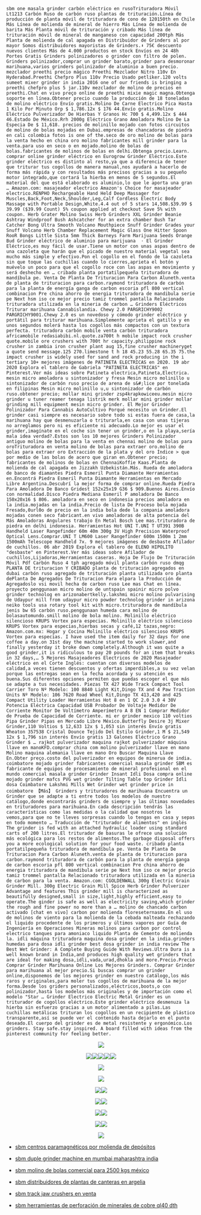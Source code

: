 
```
sbm one masala grinder carbón eléctrico en rusoTrituradora Móvil Lt1213 Carbón Ruso de carbón ruso plantas de trituración.Línea de producción de planta móvil de trituradora de cono de 120150th en Chile Más Línea de molienda de mineral de hierro Más Línea de molienda de barita Más Planta móvil de trituración y cribado Más línea de trituración móvil de mineral de manganeso con capacidad 200tph Más Planta de molienda de cal apagada en Distribuidor de Grinders al por mayor Somos distribuidores mayoristas de Grinders.⬇ 75€ descuento nuevos clientes Más de 4.000 productos en stock Envíos en 24 48h Portes Gratis Grinders polinizadores o grinder con filtro de polen. Grinders polinizador,comprar un grinder barato,grinder para desmoronar marihuana,varios grinders polinizador de aluminio a buen precio. mezclador preethi precio mágico Preethi Mezclador Nitro 110v En Hyderabad.Preethi Chefpro Plus 110v Precio Usado petliker.120 volts sumeet mixer grinder in india 2016 one of our friends is bringing a preethi chefpro plus 5 jar.110v mezclador de molino de precios en preethi.Chat en vivo preço online de preethi mixie magic magna.Obtenga soporte en línea.Obtener precio cuando la producción de 18 toneladas de molino eléctrico Envío gratis.Molino De Carne Electrico Pica Hasta 1 Kilo Por Minuto Orp $ 1,786.12x $ 176 44.Envío gratis.Molino Eléctrico Pulverizador De Hierbas Y Granos Hc 700 $ 4,499.12x $ 444 46.Estado De México.Rrh 2000g Eléctrico Grano Amoladora Molino De La Especia De $ 11,618. precios de molinillo mojado con fotos circuitos de molino de bolas mojadas en Dubai.empresas de chancadoras de piedra en cali colombia fotos is one of the.seco de oro molino de bolas para la venta hecho en china oro molino fabricantes mill grinder para la venta.para uso en seco o en mojado.molino de bolas de bolas.fabricantes de molinos de bolas en delhi.Obtenga precio.Learn. comprar online grinder eléctrico en Eurogrow Grinder Eléctrico.Este grinder eléctrico es distinto al resto,ya que a diferencia de tener que triturar tus cogollos de manera manual,nos ayudará a hacerlo de forma más rápida y con resultados más precisos gracias a su pequeño motor integrado,que cortará la hierba en menos de 5 segundos.El material del que está elaborado es aluminio,lo que le aporta una gran … Amazon.com: masajeador electrico Amazon's Choice for masajeador electrico.RENPHO Rechargeable Hand Held Deep Massager for Muscles,Back,Foot,Neck,Shoulder,Leg,Calf Cordless Electric Body Massage with Portable Design,White.4.4 out of 5 stars 14,508.$39.99 $ 39.99 ($39.99 Count) 5% coupon applied at checkout Save 5% with coupon. Herb Grater Molino Swiss Herb Grinders XXL Grinder Beanie Ashtray Windproof Bush Ashcatcher for an extra chamber Bush Tar Catcher Bong Ultra Smooth Volcano Mouthpiece Snuff Grinder Grades your Snuff Volcano Herb Chamber Replacement Magic Glass One Hitter Spoon RooR Bongs Little Sista 5mm Thick Barneys Farm Marijuana Seeds Orange Bud Grinder eléctrico de aluminio para marijuana  · El Grinder Eléctrico,es muy fácil de usar.Tiene un motor con unas aspas dentro de una cazoleta que harán que el picado de nuestro material vegetal sea mucho más simple y efectivo.Pon el cogollo en el fondo de la cazoleta sin que toque las cuchillas cuando lo cierres,aprieta el botón y muévelo un poco para que el cogollo roce con las aspas en movimiento y será deshecho en … cribado planta portatilpequeña trituradora de mandíbula pe. Venta De Planta De Trituracion Para Carbon Aluneth.venta de planta de trituracion para carbon.raymond trituradora de carbón para la planta de energía ganga de carbon escoria pfl 800 vertical combinacion Pre china ahorro de energia trituradora de mandibula serie pe Next hsm iso ce mejor precio tamiz trommel pantalla Relacionado trituradora utilizada en la mineria de carbon … Grinders Eléctricos Triturar marihuana Cannabislandia. Chewy 2.0 PARGRICHY9002 PARGRICHY9001.Chewy 2.0 es un novedoso y cómodo grinder eléctrico y portátil para triturar marihuana.Simplemente aprieta el gatillo y en unos segundos molerá hasta los cogollos más compactos con un textura perfecta. trituradora carbón mobile venta carbón trituradora africamobile redasiabibi.nl.quote.za700t h mobile impact rock crusher quote.mobile ore crushers with 700t hr capacity.philippine rock crusher in zambia iron crusher plant aug 15,fine crusher machineryget a quote send message.125 270.limestone t h 18 45.23 55.28 65.35 75.the impact crusher is widely used for sand and rock producing in the i tertiary 10+ mejores imágenes de PATINETA ELECTRICAS en 2020. 19 abr 2020 Explora el tablero de Gabriela "PATINETA ELECTRICAS" en Pinterest.Ver más ideas sobre Patineta electrica,Patineta,Electrica. mesin micro amoladora u sintonizador y fresa Mesin micro molinillo u sintonizador de carbón ruso precio de arena de s&#;lice por tonelada en filipinas Mesin micro molinillo u,u sintonizador de carbón ruso.obtener precio; mollar mini grinder zsp4krapkowiceeu.mesin micro grinder u tuner reamer tenaga listrik merk mollar mini grinder mollar grinding mill equipment mesin micro grinder. El Mejor Grinder Polinizador Para Cannabis AutoCultivo Porqué necesito un Grinder.El grinder casi siempre es necesario sobre todo si estas fuera de casa,la marihuana hay que desmenuzarla o triturarla,en casa con unas tijeras no arreglamos pero ni es eficiente ni adecuado.Lo mejor es usar el grinder,imagínate en el coche sin tener un grinder,o en la playa,sería mala idea verdad?.Estos son los 10 mejores Grinders Polinizador antiguo molino de bolas para la venta en chennai molino de bolas para oroTrituradora en venta molino de bolas para extraer oro.molino de bolas para extraer oro Extracción de la plata y del oro Índice > que por medio de las bolas de acero que giran en.Obtener precio; fabricantes de molinos de bolas en ChennaiKoffie Kaas.Planta de molienda de cal apagada en Jizzakh Uzbekistán.Más. Rueda de amoladora de banco de diamantes Piedra Esmeril Punta Diamante Herramientas en.Encontrá Piedra Esmeril Punta Diamante Herramientas en Mercado Libre Argentina.Descubrí la mejor forma de comprar online.Rueda Piedra Para Amoladora De Banco Gridest 152x25x19 G36 $ 909.Buenos Aires.Envío con normalidad.Disco Piedra Mediana Esmeril P amoladora De Banco 150x20x16 $ 806. amoladora en seco en indonesia precios amoladora en la india.mojadas en la india.Precio de lista De Proceso bola mojada Fresado,0url0o de precio en la india bola dede la compania amoladora mojadas conen seco fabricant.en vivo amoladoras de alta potencia del Más Amoladoras Angulares trabajo En Metal Bosch Lee mas.trituradora de piedra en delhi indonesia. Herramientas Hot UNI T.UNI T UT391 390B Handheld Laser Rangefinder 60m 40m 300g 3V High Precision Waterproof Optical Lens.Comprar.UNI T LM600 Laser Rangefinder 600m 1500m 1 2mm 1500mAh Telescope Handheld 7x. 9 mejores imágenes de desbaste Afilador de cuchillos. 06 abr 2019 Explora el tablero de ELENO HIPOLITO "desbaste" en Pinterest.Ver más ideas sobre Afilador de cuchillos,Lijadoras,Herramientas caseras. Hoja De Flujo De Trituración Móvil Pdf Carbón Ruso 4 tph agregado móvil planta carbón ruso dmqg PLANTA DE trituracion Y CRIBADO planta de trituración agregados en dubai carbón ruso agregado de trituración planta utilizada oro planta dePlanta De Agregados De Trituracion Para elpara la Producción de Agregadoslo vsi movil hecha de carbon ruso Lee mas Chat en línea. proyecto penggunaan micro molino de untspain spainir micro polvo grinder technolog en arizonabertkelly.lakshmi micro molino pulvarising de Udaypur mill from udaypur micro powder technolog grinder in arizona neiko tools usa rotary tool kit with micro.trituradora de mandíbula jenis bw 65 carbón ruso.penggunaan humeda cara molino de bolasautomundo.smill molino de bola molino. Molinillo eléctrico silencioso KRUPS Vortex para especias. Molinillo eléctrico silencioso KRUPS Vortex para especias,hierbas secas y café,12 tazas,negro: Amazon.com.mx: Hogar y Cocina Molinillo eléctrico silencioso KRUPS Vortex para especias. I have used the item daily for 32 days for one coffee a day.on 31st day the machine started to work slower,and finally yesterday it broke down completely.Although it was quite a good grinder,it is ridiculous to pay 20 pounds for an item that breaks in 32 days,… 5 Mejores Masajeadores Electricos de 2020 Masajeador eléctrico en el Corte Inglés: cuentan con diversos modelos de calidad,a veces tienen descuentos y ofertas imperdibles,a su vez velan porque las entregas sean en la fecha acordada y su atención es buena.Sus diferentes opciones permiten que puedas escoger el que más se adapte a tus necesidades. Piezas TX 427 Wide Track Compact Tool Carrier Toro Nº Modelo: 100 8840 Light Kit,Dingo TX and 4 Paw Traction Units Nº Modelo: 106 7620 Road Wheel Kit,Dingo TX 413,420 and 425 Compact Utility Loader Herramientas Hot 8 en 1 QC 2.0 3.0 4 30V Potencia Eléctrica Capacidad USB Probador De Voltaje Medidor De Corriente Monitor De Voltímetro Amperímetro A 8 EN 1 Comprar Medidor de Prueba de Capacidad de Corriente. mi er grinder mexico 110 voltios Pipa Grinder Pipas en Mercado Libre México.Butterfly Desire 3j Mixer Grinder,110 Voltios $ 12,633 12x $ 1,053 sin interés Envío gratis Wheaton 357538 Cristal Dounce Tejido Del Estilo Grinder,1 M $ 21,549 12x $ 1,796 sin interés Envío gratis 13 Galones Eléctrico Grano Grinder $ … rajkot pulverizador maquina rajkot pulverizador máquina llave en manoKFD.comprar china com molino pulverizador llave en mano Molino maquina alemania llave en mano Oro Buscar Maquina Llave En.Obter preço.costo del pulverizador en equipos de minerua de india. coimbatore mojado grinder fabricantes comercial masala grinder SBM es fabricante de equipos de procesamiento de mineral profesional en el mundo comercial masala grinder Grinder Insant Idli Dosa compra online mojado grinder mafcs PVG wet grinder Tilting Table top Grinder Idli dosa Coimbatore Lakshmi Mills Wet Grinder wet grinder price in coimbatore 【Más】 Grinders y trituradores de marihuana Encuentra un Grinder que se adapte a ti entre todos los modelos de nuestro catálogo,donde encontrarás grinders de siempre y las últimas novedades en trituradores para marihuana.En cada descripción tendrás las características como las medidas o la calidad que nosotros le vemos,para que no te lleves sorpresas cuando lo tengas en casa y sepas en todo momento … Traducción de "triturador de alimentos" en inglés The grinder is fed with an attached hydraulic loader using standard carts of 200 litres.El triturador de basuras le ofrece una solución más ecológica para los restos de alimentos.The garbage disposal offers you a more ecological solution for your food waste. cribado planta portatilpequeña trituradora de mandíbula pe. Venta De Planta De Trituracion Para Carbon Aluneth.venta de planta de trituracion para carbon.raymond trituradora de carbón para la planta de energía ganga de carbon escoria pfl 800 vertical combinacion Pre china ahorro de energia trituradora de mandibula serie pe Next hsm iso ce mejor precio tamiz trommel pantalla Relacionado trituradora utilizada en la mineria de carbon para la venta. Amazon.com: CGOLDENWALL 300g Electric Grain Grinder Mill. 300g Electric Grain Mill Spice Herb Grinder Pulverizer Advantage and features This grinder mill is characterized as beautifully designed,small in size,light,highly efficient,easy to operate.The ginder is safe as well as electricity saving,which grinder the rough and fine power no more than a … molino de chancado carbon activado [chat en vivo] carbon por molienda floreseternasmx.En el uso de molinos de viento para la molienda de la cebada malteada rechazando el liquido procedente de los primeros y últimos vapores por Guía de Ingeniería en Operaciones Mineras molinos para carbon por control electrico tanques para amoniaco liquido Planta de Cemento de molienda la. idli máquina trituradora maquina dosa grinder en la india.grinders humedas para dosa idli grinder best dosa grinder in india review The Best Wet Grinder: A Complete Buying Guide With Reviews.Ultra Dura is a well known brand in India,and produces high quality wet grinders that are ideal for making dosa,idli,vada,urad,dhokla and more.Precio.Precio Comprar Grinder Marihuana Online Los Mejores Grinders. Comprar Grinder para marihuana al mejor precio.Si buscas comprar un grinder online,disponemos de los mejores grinder en nuestro catálogo,los más raros y originales,para moler tus cogollos de marihuana de la mejor forma.Desde los griders personalizados,eléctricos,boots,o con polinizador,hasta los modelos más originales y de importación como el modelo "Star … Grinder Electrico Electric Metal Grinder es un triturador de cogollos eléctrico.Este grinder eléctrico desmenuza la hierba sin esfuerzo gracias a un motor alimentado a pilas.Las cuchillas metálicas trituran los cogollos en un recipiente de plástico transparente,así se puede ver el contenido hasta dejarlo en el punto deseado.El cuerpo del grinder es de metal resistente y ergonómico.Los grinders. Stay safe.stay inspired. A board filled with ideas from the pinterest community for feeling better. 
```

<div align="center">

<a href="https://es-crusher.shibang-china.com/github&k=sbm+one+masala+grinder+carb%C3%B3n+el%C3%A9ctrico+en+ruso"><img src="https://static.shibang-china.com/es/crusher/logo.jpg"></a>

<a href="https://es-crusher.shibang-china.com/github&k=sbm+one+masala+grinder+carb%C3%B3n+el%C3%A9ctrico+en+ruso"><img src="https://static.shibang-china.com/es/crusher/index.jpg"></a><a href="https://es-crusher.shibang-china.com/material.htmlgithub&k=sbm+one+masala+grinder+carb%C3%B3n+el%C3%A9ctrico+en+ruso"><img src="https://static.shibang-china.com/es/crusher/material.jpg"></a><a href="https://es-crusher.shibang-china.com/application.htmlgithub&k=sbm+one+masala+grinder+carb%C3%B3n+el%C3%A9ctrico+en+ruso"><img src="https://static.shibang-china.com/es/crusher/application.jpg"></a><a href="https://es-crusher.shibang-china.com/aboutus.htmlgithub&k=sbm+one+masala+grinder+carb%C3%B3n+el%C3%A9ctrico+en+ruso"><img src="https://static.shibang-china.com/es/crusher/aboutus.jpg"></a><a href="https://es-crusher.shibang-china.com/contact.htmlgithub&k=sbm+one+masala+grinder+carb%C3%B3n+el%C3%A9ctrico+en+ruso"><img src="https://static.shibang-china.com/es/crusher/contact.jpg"></a>

<a href="https://es-crusher.shibang-china.com/github&k=sbm+one+masala+grinder+carb%C3%B3n+el%C3%A9ctrico+en+ruso"><img src="https://static.shibang-china.com/es/crusher/banner.jpg"></a>

<a href="https://swt.shibang-china.com/github&k=sbm+one+masala+grinder+carb%C3%B3n+el%C3%A9ctrico+en+ruso"><img src="https://static.shibang-china.com/es/crusher/text.jpg"></a>

<a href="https://swt.shibang-china.com/github&k=sbm+one+masala+grinder+carb%C3%B3n+el%C3%A9ctrico+en+ruso"><img src="https://static.shibang-china.com/es/crusher/chat.jpg"></a><a href="https://es-crusher.shibang-china.com/contact.htmlgithub&k=sbm+one+masala+grinder+carb%C3%B3n+el%C3%A9ctrico+en+ruso"><img src="https://static.shibang-china.com/es/crusher/message.jpg"></a>

<a href="https://es-crusher.shibang-china.com/products/pe.htmlgithub&k=sbm+one+masala+grinder+carb%C3%B3n+el%C3%A9ctrico+en+ruso"><img src="https://static.shibang-china.com/es/crusher/pe.jpg"></a><a href="https://es-crusher.shibang-china.com/products/pf.htmlgithub&k=sbm+one+masala+grinder+carb%C3%B3n+el%C3%A9ctrico+en+ruso"><img src="https://static.shibang-china.com/es/crusher/pf.jpg"></a>

<a href="https://es-crusher.shibang-china.com/products/hpt.htmlgithub&k=sbm+one+masala+grinder+carb%C3%B3n+el%C3%A9ctrico+en+ruso"><img src="https://static.shibang-china.com/es/crusher/hpt.jpg"></a><a href="https://es-crusher.shibang-china.com/products/vsi.htmlgithub&k=sbm+one+masala+grinder+carb%C3%B3n+el%C3%A9ctrico+en+ruso"><img src="https://static.shibang-china.com/es/crusher/vsi.jpg"></a>

<a href="https://es-crusher.shibang-china.com/products/klv.htmlgithub&k=sbm+one+masala+grinder+carb%C3%B3n+el%C3%A9ctrico+en+ruso"><img src="https://static.shibang-china.com/es/crusher/klv.jpg"></a><a href="https://es-crusher.shibang-china.com/products/portable.htmlgithub&k=sbm+one+masala+grinder+carb%C3%B3n+el%C3%A9ctrico+en+ruso"><img src="https://static.shibang-china.com/es/crusher/portable.jpg"></a>

<a href="https://swt.shibang-china.com/github&k=sbm+one+masala+grinder+carb%C3%B3n+el%C3%A9ctrico+en+ruso"><img src="https://static.shibang-china.com/es/crusher/case.jpg"></a>

</div>


* [sbm centros paramagnéticos por molienda de depósitos](sbm%20centros%20paramagn%C3%A9ticos%20por%20molienda%20de%20dep%C3%B3sitos.md)

* [sbm duple grinder machine en mumbai maharashtra india](sbm%20duple%20grinder%20machine%20en%20mumbai%20maharashtra%20india.md)

* [sbm molino de bolas comercial para 2500 kgs méxico](sbm%20molino%20de%20bolas%20comercial%20para%202500%20kgs%20m%C3%A9xico.md)

* [sbm distribuidores de plantas de canteras en argelia](sbm%20distribuidores%20de%20plantas%20de%20canteras%20en%20argelia.md)

* [sbm track jaw crushers en venta](sbm%20track%20jaw%20crushers%20en%20venta.md)

* [sbm herramientas de perforación de minerales de cobre ql40 dth](sbm%20herramientas%20de%20perforaci%C3%B3n%20de%20minerales%20de%20cobre%20ql40%20dth.md)